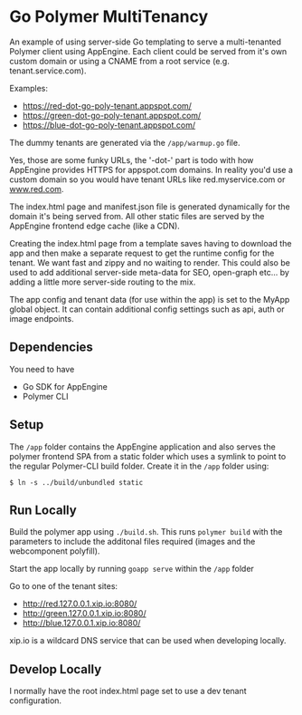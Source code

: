 # Go Polymer MultiTenancy

An example of using server-side Go templating to serve a multi-tenanted
Polymer client using AppEngine. Each client could be served from it's own
custom domain or using a CNAME from a root service (e.g. tenant.service.com).

Examples:

* https://red-dot-go-poly-tenant.appspot.com/
* https://green-dot-go-poly-tenant.appspot.com/
* https://blue-dot-go-poly-tenant.appspot.com/

The dummy tenants are generated via the `/app/warmup.go` file.

Yes, those are some funky URLs, the '-dot-' part is todo with how AppEngine
provides HTTPS for appspot.com domains. In reality you'd use a custom domain
so you would have tenant URLs like red.myservice.com or www.red.com.

The index.html page and manifest.json file is generated dynamically for the
domain it's being served from. All other static files are served by the
AppEngine frontend edge cache (like a CDN).

Creating the index.html page from a template saves having to download the app
and then make a separate request to get the runtime config for the tenant. We
want fast and zippy and no waiting to render. This could also be used to add
additional server-side meta-data for SEO, open-graph etc... by adding a little
more server-side routing to the mix.

The app config and tenant data (for use within the app) is set to the MyApp
global object. It can contain additional config settings such as api, auth or
image endpoints.

## Dependencies

You need to have

* Go SDK for AppEngine
* Polymer CLI

## Setup

The `/app` folder contains the AppEngine application and also serves the polymer
frontend SPA from a static folder which uses a symlink to point to the regular
Polymer-CLI build folder. Create it in the `/app` folder using:

    $ ln -s ../build/unbundled static

## Run Locally

Build the polymer app using `./build.sh`. This runs `polymer build` with the
parameters to include the additonal files required (images and the webcomponent
polyfill).

Start the app locally by running `goapp serve` within the `/app` folder

Go to one of the tenant sites:

* http://red.127.0.0.1.xip.io:8080/
* http://green.127.0.0.1.xip.io:8080/
* http://blue.127.0.0.1.xip.io:8080/

xip.io is a wildcard DNS service that can be used when developing locally.

## Develop Locally

I normally have the root index.html page set to use a dev tenant configuration.